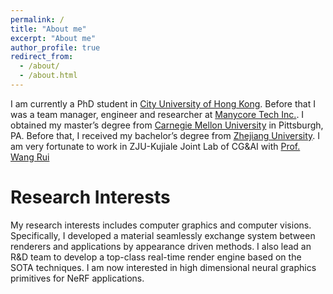 ```yaml
---
permalink: /
title: "About me"
excerpt: "About me"
author_profile: true
redirect_from: 
  - /about/
  - /about.html
---
```


I am currently a PhD student in [City University of Hong Kong](https://www.cityu.edu.hk/). Before that I was a team manager, engineer and researcher at [Manycore Tech Inc.](https://www.kujiale.com/). I obtained my master’s degree from [Carnegie Mellon University](https://www.cmu.edu/) in Pittsburgh, PA. Before that, I received my bachelor’s degree from [Zhejiang University](https://www.zju.edu.cn/). I am very fortunate to work in ZJU-Kujiale Joint Lab of CG&AI with [Prof. Wang Rui](http://www.cad.zju.edu.cn/home/rwang/)

Research Interests
======
My research interests includes computer graphics and computer visions. Specifically, I developed a material seamlessly exchange system between renderers and applications by appearance driven methods. I also lead an R&D team to develop a top-class real-time render engine based on the SOTA techniques. I am now interested in high dimensional neural graphics primitives for NeRF applications.


<!-- A data-driven personal website
======
Like many other Jekyll-based GitHub Pages templates, academicpages makes you separate the website's content from its form. The content & metadata of your website are in structured markdown files, while various other files constitute the theme, specifying how to transform that content & metadata into HTML pages. You keep these various markdown (.md), YAML (.yml), HTML, and CSS files in a public GitHub repository. Each time you commit and push an update to the repository, the [GitHub pages](https://pages.github.com/) service creates static HTML pages based on these files, which are hosted on GitHub's servers free of charge.

Many of the features of dynamic content management systems (like Wordpress) can be achieved in this fashion, using a fraction of the computational resources and with far less vulnerability to hacking and DDoSing. You can also modify the theme to your heart's content without touching the content of your site. If you get to a point where you've broken something in Jekyll/HTML/CSS beyond repair, your markdown files describing your talks, publications, etc. are safe. You can rollback the changes or even delete the repository and start over -- just be sure to save the markdown files! Finally, you can also write scripts that process the structured data on the site, such as [this one](https://github.com/academicpages/academicpages.github.io/blob/master/talkmap.ipynb) that analyzes metadata in pages about talks to display [a map of every location you've given a talk](https://academicpages.github.io/talkmap.html).
 -->
